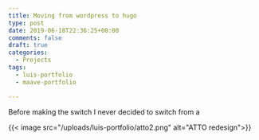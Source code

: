```yaml
---
title: Moving from wordpress to hugo
type: post
date: 2019-06-18T22:36:25+00:00
comments: false
draft: true
categories:
  - Projects
tags:
  - luis-portfolio
  - maave-portfolio

---
```


Before making the switch I never decided to switch from a 

<!--more-->

{{< image src="/uploads/luis-portfolio/atto2.png" alt="ATTO redesign">}}

